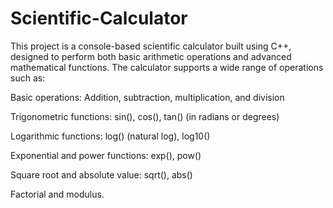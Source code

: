 # Scientific-Calculator
This project is a console-based scientific calculator built using C++, designed to perform both basic arithmetic operations and advanced mathematical functions. The calculator supports a wide range of operations such as:

Basic operations: Addition, subtraction, multiplication, and division

Trigonometric functions: sin(), cos(), tan() (in radians or degrees)

Logarithmic functions: log() (natural log), log10()

Exponential and power functions: exp(), pow()

Square root and absolute value: sqrt(), abs()

Factorial and modulus.
